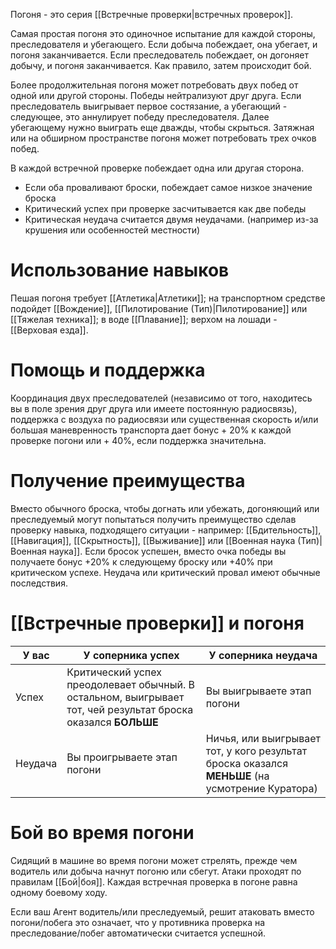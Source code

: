 Погоня - это серия [[Встречные проверки|встречных проверок]]. 

Самая простая погоня это одиночное испытание для каждой стороны, преследователя и убегающего. Если добыча побеждает, она убегает, и погоня заканчивается. Если преследователь побеждает, он догоняет добычу, и погоня заканчивается. Как правило, затем происходит бой. 

Более продолжительная погоня может потребовать двух побед от одной или другой стороны. Победы нейтрализуют друг друга. Если преследователь выигрывает первое состязание, а убегающий - следующее, это аннулирует победу преследователя. Далее убегающему нужно выиграть еще дважды, чтобы скрыться. Затяжная или на обширном пространстве погоня может потребовать трех очков побед.

В каждой встречной проверке побеждает одна или другая сторона. 
- Если оба проваливают броски, побеждает самое низкое значение броска 
- Критический успех при проверке засчитывается как две победы
- Критическая неудача считается двумя неудачами. (например из-за крушения или особенностей местности)
# Использование навыков

Пешая погоня требует [[Атлетика|Атлетики]]; на транспортном средстве подойдет [[Вождение]], [[Пилотирование (Тип)|Пилотирование]] или [[Тяжелая техника]]; в воде [[Плавание]]; верхом на лошади - [[Верховая езда]].

# Помощь и поддержка

Координация двух преследователей (независимо от того, находитесь вы в поле зрения друг друга или имеете постоянную радиосвязь), поддержка с воздуха по радиосвязи или существенная скорость и/или большая маневренность транспорта дает бонус + 20% к каждой проверке погони или + 40%, если поддержка значительна.

# Получение преимущества

Вместо обычного броска, чтобы догнать или убежать, догоняющий или преследуемый могут попытаться получить преимущество сделав проверку навыка, подходящего ситуации - например: [[Бдительность]], [[Навигация]], [[Скрытность]], [[Выживание]] или [[Военная наука (Тип)|Военная наука]]. Если бросок успешен, вместо очка победы вы получаете бонус +20% к следующему броску или +40% при критическом успехе. Неудача или критический провал имеют обычные последствия.

# [[Встречные проверки]] и погоня


| У вас   | У соперника успех                                                                                             | У соперника неудача                                                                             |
| ------- | ------------------------------------------------------------------------------------------------------------- | ----------------------------------------------------------------------------------------------- |
| Успех   | Критический успех преодолевает обычный. В остальном, выигрывает тот, чей результат броска оказался **БОЛЬШЕ** | Вы выигрываете этап погони                                                                      |
| Неудача | Вы проигрываете этап погони                                                                                   | Ничья, или выигрывает тот, у кого результат броска оказался **МЕНЬШЕ** (на усмотрение Куратора) |
# Бой во время погони

Сидящий в машине во время погони может стрелять, прежде чем водитель или добыча начнут погоню или сбегут. Атаки проходят по правилам [[Бой|боя]]. Каждая встречная проверка в погоне равна одному боевому ходу. 

Если ваш Агент водитель/или преследуемый, решит атаковать вместо погони/побега это означает, что у противника проверка на преследование/побег автоматически считается успешной.

